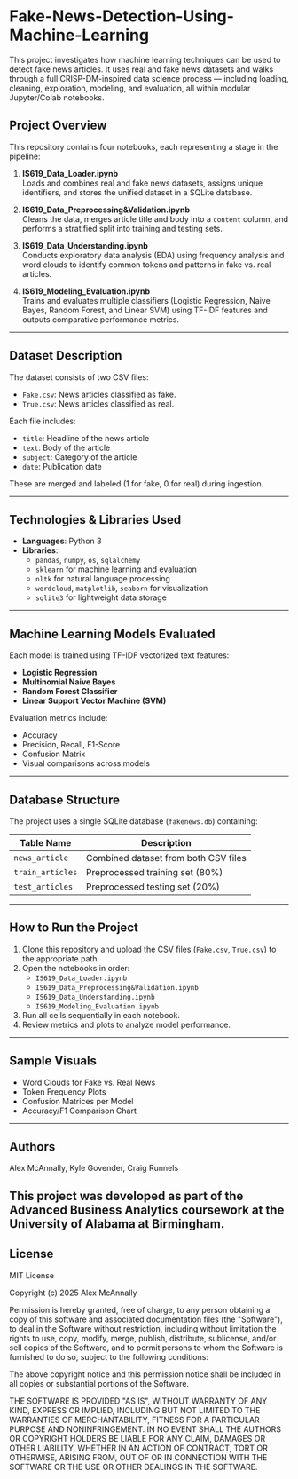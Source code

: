 # Fake-News-Detection-Using-Machine-Learning
This project investigates how machine learning techniques can be used to detect fake news articles. It uses real and fake news datasets and walks through a full CRISP-DM-inspired data science process — including loading, cleaning, exploration, modeling, and evaluation, all within modular Jupyter/Colab notebooks.

## Project Overview

This repository contains four notebooks, each representing a stage in the pipeline:

1. **IS619_Data_Loader.ipynb**  
   Loads and combines real and fake news datasets, assigns unique identifiers, and stores the unified dataset in a SQLite database.

2. **IS619_Data_Preprocessing&Validation.ipynb**  
   Cleans the data, merges article title and body into a `content` column, and performs a stratified split into training and testing sets.

3. **IS619_Data_Understanding.ipynb**  
   Conducts exploratory data analysis (EDA) using frequency analysis and word clouds to identify common tokens and patterns in fake vs. real articles.

4. **IS619_Modeling_Evaluation.ipynb**  
   Trains and evaluates multiple classifiers (Logistic Regression, Naive Bayes, Random Forest, and Linear SVM) using TF-IDF features and outputs comparative performance metrics.

---

## Dataset Description

The dataset consists of two CSV files:

- `Fake.csv`: News articles classified as fake.
- `True.csv`: News articles classified as real.

Each file includes:
- `title`: Headline of the news article
- `text`: Body of the article
- `subject`: Category of the article
- `date`: Publication date

These are merged and labeled (1 for fake, 0 for real) during ingestion.

---

## Technologies & Libraries Used

- **Languages**: Python 3
- **Libraries**:
  - `pandas`, `numpy`, `os`, `sqlalchemy`
  - `sklearn` for machine learning and evaluation
  - `nltk` for natural language processing
  - `wordcloud`, `matplotlib`, `seaborn` for visualization
  - `sqlite3` for lightweight data storage

---

## Machine Learning Models Evaluated

Each model is trained using TF-IDF vectorized text features:
- **Logistic Regression**
- **Multinomial Naive Bayes**
- **Random Forest Classifier**
- **Linear Support Vector Machine (SVM)**

Evaluation metrics include:
- Accuracy
- Precision, Recall, F1-Score
- Confusion Matrix
- Visual comparisons across models

---

## Database Structure

The project uses a single SQLite database (`fakenews.db`) containing:

| Table Name      | Description                                |
|-----------------|--------------------------------------------|
| `news_article`  | Combined dataset from both CSV files       |
| `train_articles`| Preprocessed training set (80%)            |
| `test_articles` | Preprocessed testing set (20%)             |

---

## How to Run the Project

1. Clone this repository and upload the CSV files (`Fake.csv`, `True.csv`) to the appropriate path.
2. Open the notebooks in order:
   - `IS619_Data_Loader.ipynb`
   - `IS619_Data_Preprocessing&Validation.ipynb`
   - `IS619_Data_Understanding.ipynb`
   - `IS619_Modeling_Evaluation.ipynb`
3. Run all cells sequentially in each notebook.
4. Review metrics and plots to analyze model performance.

---

## Sample Visuals

- Word Clouds for Fake vs. Real News
- Token Frequency Plots
- Confusion Matrices per Model
- Accuracy/F1 Comparison Chart

---

## Authors
Alex McAnnally, Kyle Govender, Craig Runnels

This project was developed as part of the Advanced Business Analytics coursework at the University of Alabama at Birmingham.
---

## License
MIT License

Copyright (c) 2025 Alex McAnnally

Permission is hereby granted, free of charge, to any person obtaining a copy
of this software and associated documentation files (the "Software"), to deal
in the Software without restriction, including without limitation the rights
to use, copy, modify, merge, publish, distribute, sublicense, and/or sell
copies of the Software, and to permit persons to whom the Software is
furnished to do so, subject to the following conditions:

The above copyright notice and this permission notice shall be included in all
copies or substantial portions of the Software.

THE SOFTWARE IS PROVIDED "AS IS", WITHOUT WARRANTY OF ANY KIND, EXPRESS OR
IMPLIED, INCLUDING BUT NOT LIMITED TO THE WARRANTIES OF MERCHANTABILITY,
FITNESS FOR A PARTICULAR PURPOSE AND NONINFRINGEMENT. IN NO EVENT SHALL THE
AUTHORS OR COPYRIGHT HOLDERS BE LIABLE FOR ANY CLAIM, DAMAGES OR OTHER
LIABILITY, WHETHER IN AN ACTION OF CONTRACT, TORT OR OTHERWISE, ARISING FROM,
OUT OF OR IN CONNECTION WITH THE SOFTWARE OR THE USE OR OTHER DEALINGS IN THE
SOFTWARE.
